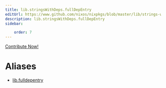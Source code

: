 ```yaml
---
title: lib.stringsWithDeps.fullDepEntry
editUrl: https://www.github.com/nixos/nixpkgs/blob/master/lib/strings-with-deps.nix#L81C18
description: lib.stringsWithDeps.fullDepEntry
sidebar:

    order: 7
---
```


<a href="https://www.github.com/nixos/nixpkgs/blob/master/lib/strings-with-deps.nix#L81C18">Contribute Now!</a>


# Aliases

- [lib.fulldepentry](/nix-doc-comments/reference/lib/lib-fulldepentry)


